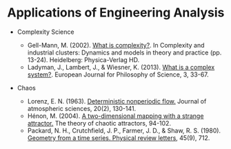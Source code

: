 # Applications of Engineering Analysis
- Complexity Science
  - Gell-Mann, M. (2002). [What is complexity?](https://link.springer.com/chapter/10.1007/978-3-642-50007-7_2). In Complexity and industrial clusters: Dynamics and models in theory and practice (pp. 13-24). Heidelberg: Physica-Verlag HD. 
  - Ladyman, J., Lambert, J., & Wiesner, K. (2013). [What is a complex system?](https://link.springer.com/article/10.1007/s13194-012-0056-8). European Journal for Philosophy of Science, 3, 33-67.

- Chaos
  - Lorenz, E. N. (1963). [Deterministic nonperiodic flow.](https://journals.ametsoc.org/view/journals/atsc/20/2/1520-0469_1963_020_0130_dnf_2_0_co_2.xml) Journal of atmospheric sciences, 20(2), 130-141.
  - Hénon, M. (2004). [A two-dimensional mapping with a strange attractor.](https://link.springer.com/article/10.1007/BF01608556) The theory of chaotic attractors, 94-102.
  - Packard, N. H., Crutchfield, J. P., Farmer, J. D., & Shaw, R. S. (1980). [Geometry from a time series. Physical review letters](https://journals.aps.org/prl/abstract/10.1103/PhysRevLett.45.712), 45(9), 712.

